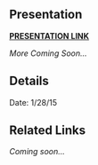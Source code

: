 ## Presentation
[**PRESENTATION LINK**](http://slides.com/scottprue/building-lab#/)

*More Coming Soon...*

## Details
Date: 1/28/15

## Related Links

*Coming soon...*
